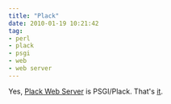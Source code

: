 ```yaml
---
title: "Plack"
date: 2010-01-19 10:21:42
tag:
- perl
- plack
- psgi
- web
- web server
---
```

Yes, [Plack Web Server](http://plackperl.org/) is PSGI/Plack. That's [it](http://bulknews.typepad.com/blog/2010/01/perl-oasis.html).
